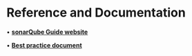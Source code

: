 # Reference and Documentation

•	[**sonarQube Guide website**](https://docs.sonarqube.org/latest/)

•	[**Best practice document**](https://k2view.sharepoint.com/sites/KS/Internal%20Assets/Forms/AllItems.aspx?id=%2Fsites%2FKS%2FInternal%20Assets%2FCOE%2FDesign%20%26%20Code%20Reviews%2FBest%20Practices%2FFabric%20Implementation%20Best%20Practices%20%2D%20August%202020%2Epdf&parent=%2Fsites%2FKS%2FInternal%20Assets%2FCOE%2FDesign%20%26%20Code%20Reviews%2FBest%20Practices)




